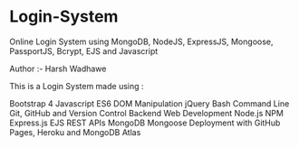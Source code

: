 # Login-System
Online Login System using MongoDB, NodeJS, ExpressJS, Mongoose, PassportJS, Bcrypt, EJS and Javascript

Author :- Harsh Wadhawe

This is a Login System made using : 

Bootstrap 4
Javascript ES6
DOM Manipulation
jQuery
Bash Command Line
Git, GitHub and Version Control
Backend Web Development
Node.js
NPM
Express.js
EJS
REST APIs
MongoDB
Mongoose
Deployment with GitHub Pages, Heroku and MongoDB Atlas










